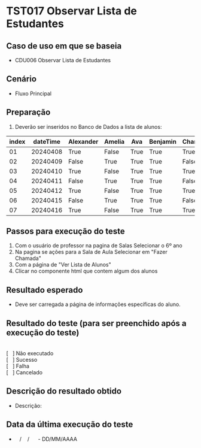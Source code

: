 # TST017 Observar Lista de Estudantes

## Caso de uso em que se baseia
- CDU006 Observar Lista de Estudantes

## Cenário
- Fluxo Principal

## Preparação
1. Deverão ser inseridos no Banco de Dados a lista de alunos:

| index | dateTime  | Alexander | Amelia | Ava  | Benjamin | Charlotte | Daniel | Ella | Emily | Emma | Ethan | Isabella | Jacob | James | Joshua | Matthew | Mia | Michael | Olivia | Sophia | William |
|-------|-----------|-----------|--------|------|----------|-----------|--------|------|-------|------|-------|----------|-------|-------|--------|---------|-----|---------|--------|--------|---------|
| 01    | 20240408  | True      | False  | True | True     | True      | False  | True | True  | True | True  | False     | True  | True  | True   | False    | True| True     | True   | False  | True    |
| 02    | 20240409  | False  | True | True     | True      | False  | True | True  | True | True  | False     | True  | True  | True   | False    | True| True     | True   | False  | True    | false |
| 03    | 20240410  | True      | False  | True | True     | True      | False  | True | True  | True | True  | False     | True  | True  | True   | False    | True| True     | True   | False  | True    |
| 04    | 20240411  | False  | True | True     | True      | False  | True | True  | True | True  | False     | True  | True  | True   | False    | True| True     | True   | False  | True    | false |
| 05    | 20240412  | True      | False  | True | True     | True      | False  | True | True  | True | True  | False     | True  | True  | True   | False    | True| True     | True   | False  | True    |
| 06    | 20240415  | False  | True | True     | True      | False  | True | True  | True | True  | False     | True  | True  | True   | False    | True| True     | True   | False  | True    | false |
| 07    | 20240416  | True      | False  | True | True     | True      | False  | True | True  | True | True  | False     | True  | True  | True   | False    | True| True     | True   | False  | True    |



## Passos para execução do teste
1. Com o usuário de professor na pagina de Salas Selecionar o 6º ano
2. Na pagina se ações para a Sala de Aula Selecionar em "Fazer Chamada"
3. Com a página de "Ver Lista de Alunos" 
4. Clicar no componente html que contem algum dos alunos

## Resultado esperado
- Deve ser carregada a página de informações específicas do aluno.

## Resultado do teste (para ser preenchido após a execução do teste)
<br>
[&nbsp;&nbsp;&nbsp;] Não executado
<br>
[&nbsp;&nbsp;&nbsp;] Sucesso
<br>
[&nbsp;&nbsp;&nbsp;] Falha
<br>
[&nbsp;&nbsp;&nbsp;] Cancelado

## Descrição do resultado obtido
- Descrição: 

## Data da última execução do teste
-  &nbsp;&nbsp; / &nbsp;&nbsp; / &nbsp;&nbsp;&nbsp;&nbsp; - DD/MM/AAAA
